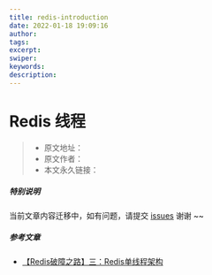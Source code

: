 ```yaml
---
title: redis-introduction
date: 2022-01-18 19:09:16
author:
tags:
excerpt:
swiper:
keywords:
description:
---
```


# Redis 线程

> * 原文地址：[]()
> * 原文作者：[]()
> * 本文永久链接：[]()

##### **特别说明**

当前文章内容迁移中，如有问题，请提交 [issues](https://github.com/Starrier/starrier.github.io/issues) 谢谢 ~~

##### 参考文章

- [【Redis破障之路】三：Redis单线程架构](https://bbs.huaweicloud.com/blogs/262901)
